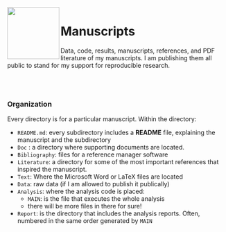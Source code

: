 <img src="https://github.com/haghish/markdoc/raw/master/Resources/images/work.png" width="120px" height="120px"  align="left" >

Manuscripts
===========

Data, code, results, manuscripts, references, and PDF literature of my manuscripts. I am publishing them all public to stand for my support for reproducible research.

<br><br>

### Organization

Every directory is for a particular manuscript. Within the directory:

- `README.md`: every subdirectory includes a **README** file, explaining the manuscript and the subdirectory
- `Doc` : a directory where supporting documents are located.
- `Bibliography`: files for a reference manager software
- `Literature`: a directory for some of the most important references that inspired the manuscript.
- `Text`: Where the Microsoft Word or LaTeX files are located
- `Data`: raw data (if I am allowed to publish it publically)
- `Analysis`: where the analysis code is placed:
  + `MAIN`: is the file that executes the whole analysis
  + there will be more files in there for sure!
- `Report`: is the directory that includes the analysis reports. Often, numbered in the same order generated by `MAIN`
